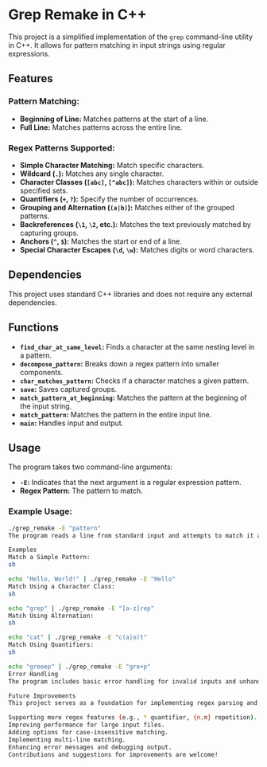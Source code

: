 # Grep Remake in C++

This project is a simplified implementation of the `grep` command-line utility in C++. It allows for pattern matching in input strings using regular expressions.

## Features

### Pattern Matching:
- **Beginning of Line:** Matches patterns at the start of a line.
- **Full Line:** Matches patterns across the entire line.

### Regex Patterns Supported:
- **Simple Character Matching:** Match specific characters.
- **Wildcard (`.`):** Matches any single character.
- **Character Classes (`[abc]`, `[^abc]`):** Matches characters within or outside specified sets.
- **Quantifiers (`+`, `?`):** Specify the number of occurrences.
- **Grouping and Alternation (`(a|b)`):** Matches either of the grouped patterns.
- **Backreferences (`\1`, `\2`, etc.):** Matches the text previously matched by capturing groups.
- **Anchors (`^`, `$`):** Matches the start or end of a line.
- **Special Character Escapes (`\d`, `\w`):** Matches digits or word characters.

## Dependencies
This project uses standard C++ libraries and does not require any external dependencies.

## Functions
- **`find_char_at_same_level`:** Finds a character at the same nesting level in a pattern.
- **`decompose_pattern`:** Breaks down a regex pattern into smaller components.
- **`char_matches_pattern`:** Checks if a character matches a given pattern.
- **`save`:** Saves captured groups.
- **`match_pattern_at_beginning`:** Matches the pattern at the beginning of the input string.
- **`match_pattern`:** Matches the pattern in the entire input line.
- **`main`:** Handles input and output.

## Usage
The program takes two command-line arguments:
- **`-E`:** Indicates that the next argument is a regular expression pattern.
- **Regex Pattern:** The pattern to match.

### Example Usage:
```sh
./grep_remake -E "pattern"
The program reads a line from standard input and attempts to match it against the given pattern.

Examples
Match a Simple Pattern:
sh

echo "Hello, World!" | ./grep_remake -E "Hello"
Match Using a Character Class:
sh

echo "grep" | ./grep_remake -E "[a-z]rep"
Match Using Alternation:
sh

echo "cat" | ./grep_remake -E "c(a|o)t"
Match Using Quantifiers:
sh

echo "greeep" | ./grep_remake -E "gre+p"
Error Handling
The program includes basic error handling for invalid inputs and unhandled patterns. Error messages are output to standard error.

Future Improvements
This project serves as a foundation for implementing regex parsing and matching in C++. Potential enhancements include:

Supporting more regex features (e.g., * quantifier, {n,m} repetition).
Improving performance for large input files.
Adding options for case-insensitive matching.
Implementing multi-line matching.
Enhancing error messages and debugging output.
Contributions and suggestions for improvements are welcome!
